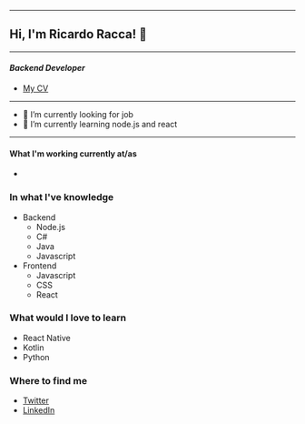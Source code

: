 

<!--
**raccaricardo/raccaricardo** is a ✨ _special_ ✨ repository because its `README.md` (this file) appears on your GitHub profile.

Here are some ideas to get you started:

- 🔭 I’m currently working on ...
- 🌱 I’m currently learning ...
- 👯 I’m looking to collaborate on ...
- 🤔 I’m looking for help with ...
- 💬 Ask me about ...
- 📫 How to reach me: ...
- 😄 Pronouns: ...
- ⚡ Fun fact: ...
-->
---
## Hi, I'm Ricardo Racca! 👋

---
#### *Backend Developer*
+ [My CV](https://drive.google.com/file/d/1U44q8dsgy6zaNOJ78oSCGzm57NFiBxti/view?usp=sharing)

---

- 🔭 I’m currently looking for job
- 🌱 I’m currently learning node.js and react
<!--
- ⚡ Fun fact: gimme chamomile tea with honey and we'll be great friends
-->
---

#### What I'm working currently at/as
-

### In what I've knowledge
- Backend
   - Node.js
   - C#
   - Java
   - Javascript
- Frontend
   - Javascript
   - CSS 
   - React
   
### What would I love to learn
- React Native
- Kotlin
- Python
### Where to find me
+ [Twitter](https://twitter.com/Ricardo63335928)
+ [LinkedIn](https://www.linkedin.com/in/ricardoracca/)



 
